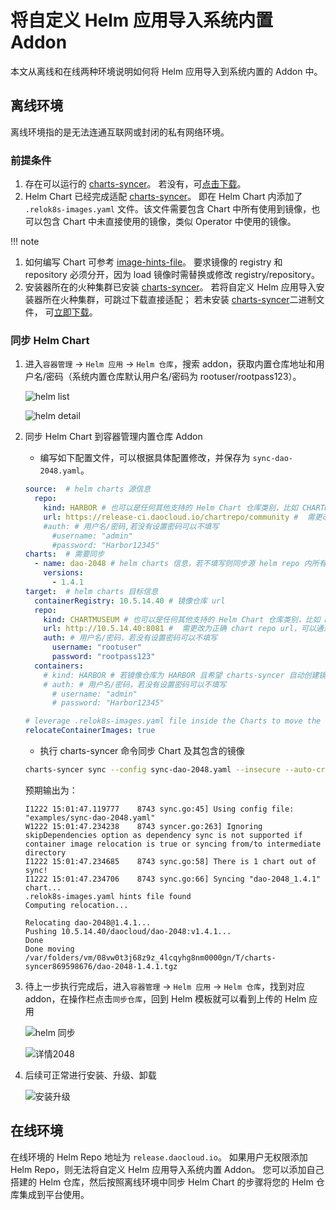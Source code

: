 # 将自定义 Helm 应用导入系统内置 Addon

本文从离线和在线两种环境说明如何将 Helm 应用导入到系统内置的 Addon 中。

## 离线环境

离线环境指的是无法连通互联网或封闭的私有网络环境。

### 前提条件

1. 存在可以运行的 [charts-syncer](https://github.com/DaoCloud/charts-syncer)。
   若没有，可[点击下载](https://github.com/DaoCloud/charts-syncer/releases)。
3. Helm Chart 已经完成适配 [charts-syncer](https://github.com/DaoCloud/charts-syncer)。
   即在 Helm Chart 内添加了 `.relok8s-images.yaml` 文件。该文件需要包含 Chart 中所有使用到镜像，也可以包含 Chart 中未直接使用的镜像，类似 Operator 中使用的镜像。

!!! note

1. 如何编写 Chart 可参考 [image-hints-file](https://github.com/vmware-tanzu/asset-relocation-tool-for-kubernetes#image-hints-file)。
   要求镜像的 registry 和 repository 必须分开，因为 load 镜像时需替换或修改 registry/repository。
1. 安装器所在的火种集群已安装 [charts-syncer](https://github.com/DaoCloud/charts-syncer)。
   若将自定义 Helm 应用导入安装器所在火种集群，可跳过下载直接适配；
   若未安装 [charts-syncer](https://github.com/DaoCloud/charts-syncer)二进制文件，
   可[立即下载](https://github.com/DaoCloud/charts-syncer/releases)。

### 同步 Helm Chart

1. 进入`容器管理` -> `Helm 应用` -> `Helm 仓库`，搜索 addon，获取内置仓库地址和用户名/密码（系统内置仓库默认用户名/密码为 rootuser/rootpass123）。

    ![helm list](./images/helmlist.png)

    ![helm detail](./images/helmdetail.png)

1. 同步 Helm Chart 到容器管理内置仓库 Addon

    * 编写如下配置文件，可以根据具体配置修改，并保存为 `sync-dao-2048.yaml`。

    ```yaml
    source:  # helm charts 源信息
      repo:
        kind: HARBOR # 也可以是任何其他支持的 Helm Chart 仓库类别，比如 CHARTMUSEUM
        url: https://release-ci.daocloud.io/chartrepo/community #  需更改为 chart repo url
        #auth: # 用户名/密码,若没有设置密码可以不填写
          #username: "admin"
          #password: "Harbor12345"
    charts:  # 需要同步
      - name: dao-2048 # helm charts 信息，若不填写则同步源 helm repo 内所有 charts
        versions:
          - 1.4.1
    target:  # helm charts 目标信息
      containerRegistry: 10.5.14.40 # 镜像仓库 url
      repo:
        kind: CHARTMUSEUM # 也可以是任何其他支持的 Helm Chart 仓库类别，比如 HARBOR
        url: http://10.5.14.40:8081 #  需更改为正确 chart repo url，可以通过 helm repo add $HELM-REPO 验证地址是否正确
        auth: # 用户名/密码，若没有设置密码可以不填写
          username: "rootuser"
          password: "rootpass123"
      containers:
        # kind: HARBOR # 若镜像仓库为 HARBOR 且希望 charts-syncer 自动创建镜像 Repository 则填写该字段  
        # auth: # 用户名/密码，若没有设置密码可以不填写 
          # username: "admin"
          # password: "Harbor12345"
 
    # leverage .relok8s-images.yaml file inside the Charts to move the container images too
    relocateContainerImages: true
    ```

    * 执行 charts-syncer 命令同步 Chart 及其包含的镜像

    ```sh
    charts-syncer sync --config sync-dao-2048.yaml --insecure --auto-create-repository
    ```

    预期输出为：

    ```console
    I1222 15:01:47.119777    8743 sync.go:45] Using config file: "examples/sync-dao-2048.yaml"
    W1222 15:01:47.234238    8743 syncer.go:263] Ignoring skipDependencies option as dependency sync is not supported if container image relocation is true or syncing from/to intermediate directory
    I1222 15:01:47.234685    8743 sync.go:58] There is 1 chart out of sync!
    I1222 15:01:47.234706    8743 sync.go:66] Syncing "dao-2048_1.4.1" chart...
    .relok8s-images.yaml hints file found
    Computing relocation...
 
    Relocating dao-2048@1.4.1...
    Pushing 10.5.14.40/daocloud/dao-2048:v1.4.1...
    Done
    Done moving /var/folders/vm/08vw0t3j68z9z_4lcqyhg8nm0000gn/T/charts-syncer869598676/dao-2048-1.4.1.tgz
    ```

1. 待上一步执行完成后，进入`容器管理` -> `Helm 应用` -> `Helm 仓库`，找到对应 addon，在操作栏点击`同步仓库`，回到 Helm 模板就可以看到上传的 Helm 应用

    ![helm 同步](./images/helmsyn.png)

    ![详情2048](./images/helm2048.png)

1. 后续可正常进行安装、升级、卸载

    ![安装升级](./images/Installation-and-upgrade.png)

## 在线环境

在线环境的 Helm Repo 地址为 `release.daocloud.io`。
如果用户无权限添加 Helm Repo，则无法将自定义 Helm 应用导入系统内置 Addon。
您可以添加自己搭建的 Helm 仓库，然后按照离线环境中同步 Helm Chart 的步骤将您的 Helm 仓库集成到平台使用。 
